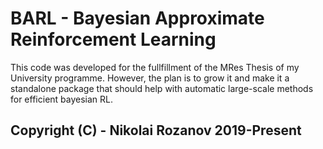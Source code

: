 # BARL - Bayesian Approximate Reinforcement Learning
This code was developed for the fullfillment of the MRes Thesis of my University programme. However, the plan is to grow it and make it a standalone package that should help with automatic large-scale methods for efficient bayesian RL.


## Copyright (C) - Nikolai Rozanov 2019-Present
